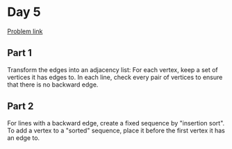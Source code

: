 # Day 5

[Problem link](https://adventofcode.com/2024/day/5)

## Part 1

Transform the edges into an adjacency list: For each vertex, keep a set of vertices it has edges to. In each line, check every pair of vertices to ensure that there is no backward edge.

## Part 2

For lines with a backward edge, create a fixed sequence by "insertion sort". To add a vertex to a "sorted" sequence, place it before the first vertex it has an edge to.
